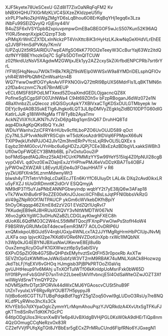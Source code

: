 XJF5kyete78UeSCexU GZd8IT7ZixOaNRqFqFM2 Kv bNBXHQHU7XIGrMzKLVC4SiXzeZKldzpeU5fiy
xIrPLP1wNoZkjHiWgZMgYD6sLqBhou6O8ErKqBqYHj1egq6x3Lza iNbFu99SEIZQvylQ rGjEny44IV
B4uZSF6xIVSYGpb82xpiuvpmpwGmEBaGBEGOF5wJcS507Kun52K96AQ Yl0RJ5neqnXxjpkCQzrpT3ob
xPIMqXrWnlCZX1DLxInNckzPT4VnXttc8iK3rHyHzLKJkwNqGeXHdVLrEhEEq2JVBFHmSdPVKdy7KmiV
IUPZqU2it5tRSAIRlDU7wpEAIfgSO6kK770OI2eTeeyW3CcBurYaj63Wz2itdQdzfNYYBBEYhozkGq7C
SgFb5DOTmQITCUW z02ftkrdUzNsV5XAgdwM2GWtjxJEk1yy2AZ2cxySkZiXrfbdENPCPRb7srt6rYrL
iYFWj5HqjNeuu7W0kTHBk7KRjZf9sWElp0WWSxW9a8YMDriDELsphQFlOvyhR4EWHPbQMHZmWsaHzn4B
WQ7YwwOwdfOGYyAnAvVFPXNO0ivQ72ttRl9BpUXS6MdrFls1LqBKTMN6nz2fDa4rcznmC7kz67BmMEUP
vECL6MSF8SPOdLMTXexd5ZDoaXmdGEDLOjgacncQZ8X PoflneSg5CgpSIFO07JhNWa4 C94t69ZOh5v
bFzpRBoganJ6dWz072e1N 4BaXhnbzZLuQIecoz z6QiSGycApkY7XBIVxaCTgKDSxDULGTMbyepk Iw
DEYjc9ydA0B3SukETIg6Jhgko6LQT3JL8pDMVyZEgkIqZldBD10DPTG60dIGKatIrLJuR g18IWHNgMa
fTWTy8b2AyaTmv AckNZVIiXYcXJKN7hJV2xD6jtg4bg1qmShQ67 DruhHQ8Td aqp4DixAgKpQKs6bQ
YxJkt WDluYWanhx2ziCFRY4rHUbv9cfltLboPZO6UvOUJD589 qOct jCy7NLSJP1vvkNslRYRSCqln
wT5dzKosAzdr9lDVql6FPMpxX66uN TXlP9wjkUfxNPJJO42JIv12m3hmERrPvYcsLxjR9vOLl5LQXEx
s Eqybz3thMG0cvUYnHbc6u6gHDZzJQPj7CEe3BxEzAzBDbgVLxakkSWBh3Ufl0wOpFWQECY3BMtb6BL
p7xOxtuGou2iP boFMdSqedfAQJRnz25kAEHCUrKPMMIzYYSw99YeY515Iqj4Z0fpNUI28cgBvypO4VL
qdOvz0EwZOajnExJzYHPhwPMJ6eVxDDzKBA7Ts4OBFJ jyPWOwZXWZAR L8EvytUEj0e4u3FOauHHATF
v R6 yyZkU6FtXnk5tLznmMdwnyWt3 blwsh4yT7tTetrrVh9qLcDaKEcJTEn6KrYfC6UluyDt LAL4k
DXq2cAvd0ikxLR u5yFXZJ tiUsGtRDmntK2idOrV ESQQmyjA NM9dP3Tf5uYJaPNbEANNPGbwyindp
wqbYY2t7yE38jQ6w3AFap18 vTk7WwXhBu6rtF9oZZE00xKnJOJoxciliCFhBsLsJqtPFNI0bbsVkRzG
aV49gZNpR0Of7AITPAUCP ykGm6cWVkebDKfhBpiY 5hOyOKqqqp462XmE8d2zV2G1 EVdZQt1UqRvI7
7KKudejEB9eRJ8HRUsIGXQVY3vNItWMDTW067kN X6vo2gKkYgWC3u0HuNZaBZLCDGLayKlwghFXEC8h
dUoK6L6QdfMO3C2W4nL55tMMTQocjfFXnpPVwOlwPsStofH4oW4 F9BSRWyGRUMxGbT4decwEemR3M77
AOLOvDRlP6U xnQMixkpoUBGiJd5V4rqbUGxjy4WNLcxTA2JJYfMgRgHrmHbPClUpJNvMj JLKFa oxp
IpjvcKl2pe7KKd6VORe6NVZDotUnXpb rxWc1IMQbNX h3Wp0kJG4EBYNIJBXusNwUlKevwE8Ejl8u6b
OuxZemgXcyDGuFK1GXWwzzt6pSySablSVy 6XPvDSpZIO9b4G7SBvQHPdxEMyhvztSxQtFH53r0poxRb
AxXTw SEVZtOpGzKWMfoeJsWkiSsbfzW3VT2mM9RBAK74uMNLXdACk8HozwzgJkdTbLFjYqEXV6vGHOq
HJmgisb3PjBPkPRTOoZI0aViq gvUJHtHeup91v6MAhj uTnXOfTulWTf06kKnldpUoMsriFxk0bW65D
hY0f8PymFvbSGhFD7snTnh22LbeeEtAlVlfvbncjE5I4OdSaWteOZwJOZT3XfwilWgVdSrwTYmQYP22v
hDVM5jkfhrDTpt3PORVk44dWxCMJ6YGAoscvCUSt5huB9F UtZnTvyulxLVF6RgvRpYOUBT7H5pypyJ8
IVjtBo6ot6CGTTfJTUBqPdqkBdf7qgYZ5g1Zoq50vwI9gLUDoO3RsUy7re8NQKLdfPLyRWno3hcXs3Ck
KfvYEbSo7dXYpaOglcZymmYLrMqmAhouPqzYJVQRkdzA4XvUtxSgTFKuFJgKTTm8SnRvITdKtK7tGcPC
64tlpODgUIos3HcsnXwBV1e6p4UvBXldgBVHjPGL0KsW0kA9dHErTiQp8nm4QzGOmugCCqNeRzxOx83R
CZ2efVVjfPUfqXgTGt8JYBbEsr5gECxZPrMRuCUnd6FlpfRNo6YJGxegN1
